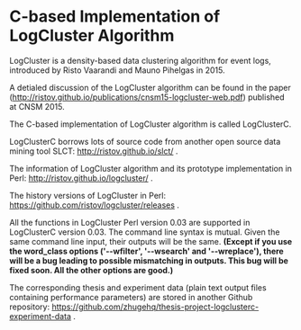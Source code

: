 # C-based Implementation of LogCluster Algorithm
LogCluster is a density-based data clustering algorithm for event logs, introduced by Risto Vaarandi and Mauno Pihelgas in 2015.
 
A detialed discussion of the LogCluster algorithm can be found in the paper (http://ristov.github.io/publications/cnsm15-logcluster-web.pdf) published at CNSM 2015.

The C-based implementation of LogCluster algorithm is called LogClusterC.

LogClusterC borrows lots of source code from another open source data mining tool SLCT: http://ristov.github.io/slct/ .

The information of LogCluster algorithm and its prototype implementation in Perl: http://ristov.github.io/logcluster/ .

The history versions of LogCluster in Perl: https://github.com/ristov/logcluster/releases .

All the functions in LogCluster Perl version 0.03 are supported in LogClusterC version 0.03. The command line syntax is mutual. Given the same command line input, their outputs will be the same. **(Except if you use the word_class options ('--wfilter', '--wsearch' and '--wreplace'), there will be a bug leading to possible mismatching in outputs. This bug will be fixed soon. All the other options are good.)**

The corresponding thesis and experiment data (plain text output files containing performance parameters) are stored in another Github repository: https://github.com/zhugehq/thesis-project-logclusterc-experiment-data .